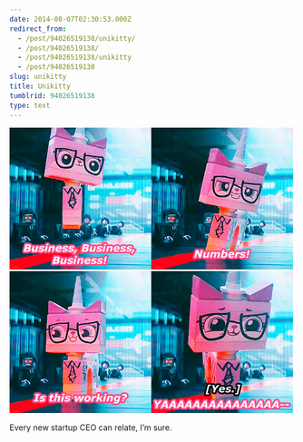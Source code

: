 ```yaml
---
date: 2014-08-07T02:30:53.000Z
redirect_from:
  - /post/94026519138/unikitty/
  - /post/94026519138/
  - /post/94026519138/unikitty
  - /post/94026519138
slug: unikitty
title: Unikitty
tumblrid: 94026519138
type: text
---
```

<p><img src="./tumblr_inline_n9x04sbu8i1qzgxun.gif" alt="business business business"/><img src="./tumblr_inline_n9x05iovpt1qzgxun.gif" alt="numbers numbers"/><img src="./tumblr_inline_n9x0779an21qzgxun.gif" alt=""/><img src="./tumblr_inline_n9x088LFfN1qzgxun.gif" alt=""/></p>

<p>Every new startup CEO can relate, I&rsquo;m sure.</p>
